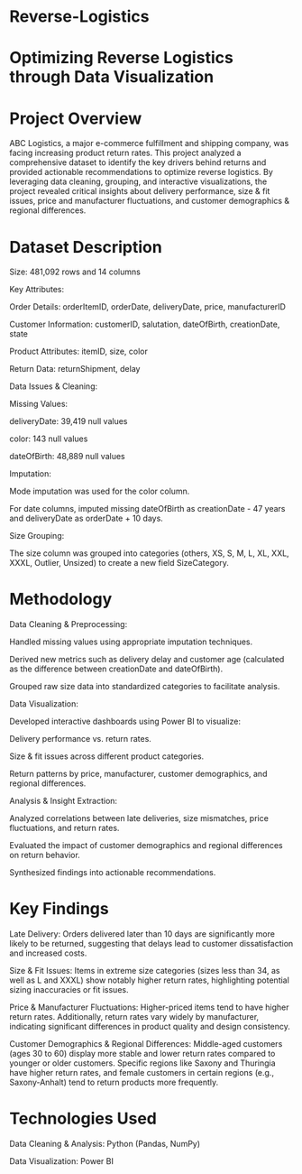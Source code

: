 # Reverse-Logistics

# Optimizing Reverse Logistics through Data Visualization
# Project Overview

ABC Logistics, a major e-commerce fulfillment and shipping company, was facing increasing product return rates. This project analyzed a comprehensive dataset to identify the key drivers behind returns and provided actionable recommendations to optimize reverse logistics. By leveraging data cleaning, grouping, and interactive visualizations, the project revealed critical insights about delivery performance, size & fit issues, price and manufacturer fluctuations, and customer demographics & regional differences.

# Dataset Description

Size: 481,092 rows and 14 columns

Key Attributes:

Order Details: orderItemID, orderDate, deliveryDate, price, manufacturerID

Customer Information: customerID, salutation, dateOfBirth, creationDate, state

Product Attributes: itemID, size, color

Return Data: returnShipment, delay

Data Issues & Cleaning:

Missing Values:

deliveryDate: 39,419 null values

color: 143 null values

dateOfBirth: 48,889 null values

Imputation:

Mode imputation was used for the color column.

For date columns, imputed missing dateOfBirth as creationDate - 47 years and deliveryDate as orderDate + 10 days.

Size Grouping:

The size column was grouped into categories (others, XS, S, M, L, XL, XXL, XXXL, Outlier, Unsized) to create a new field SizeCategory.

# Methodology
Data Cleaning & Preprocessing:

Handled missing values using appropriate imputation techniques.

Derived new metrics such as delivery delay and customer age (calculated as the difference between creationDate and dateOfBirth).

Grouped raw size data into standardized categories to facilitate analysis.

Data Visualization:

Developed interactive dashboards using Power BI to visualize:

Delivery performance vs. return rates.

Size & fit issues across different product categories.

Return patterns by price, manufacturer, customer demographics, and regional differences.

Analysis & Insight Extraction:

Analyzed correlations between late deliveries, size mismatches, price fluctuations, and return rates.

Evaluated the impact of customer demographics and regional differences on return behavior.

Synthesized findings into actionable recommendations.

# Key Findings
Late Delivery:
Orders delivered later than 10 days are significantly more likely to be returned, suggesting that delays lead to customer dissatisfaction and increased costs.

Size & Fit Issues:
Items in extreme size categories (sizes less than 34, as well as L and XXXL) show notably higher return rates, highlighting potential sizing inaccuracies or fit issues.

Price & Manufacturer Fluctuations:
Higher-priced items tend to have higher return rates. Additionally, return rates vary widely by manufacturer, indicating significant differences in product quality and design consistency.

Customer Demographics & Regional Differences:
Middle-aged customers (ages 30 to 60) display more stable and lower return rates compared to younger or older customers. Specific regions like Saxony and Thuringia have higher return rates, and female customers in certain regions (e.g., Saxony-Anhalt) tend to return products more frequently.

# Technologies Used
Data Cleaning & Analysis: Python (Pandas, NumPy)

Data Visualization: Power BI

